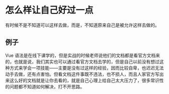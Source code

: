# 怎么样让自己好过一点

有时候不是不知道可以这样去做，而是，不知道原来自己是被允许这样去做的。

## 例子

Vue 语法是在线下课学的，但是实战的时候老师说他们的文档都是看官方文档来的，也就是说，我们其实也可以通过看官方文档去学的，但是自己以前没有想过这种方式来学会一项技能——主要是没有过这样的经验，因而比较自卑，也迟迟无法动手去做，还有点害怕。但看文档这件事既不违法，也不损人，而且人家官方写出来这么好的文档就是让你去看的，就是自己心理上给自己太大压力了，很多常识性的问题都不知道如何解决，打不开思路。
